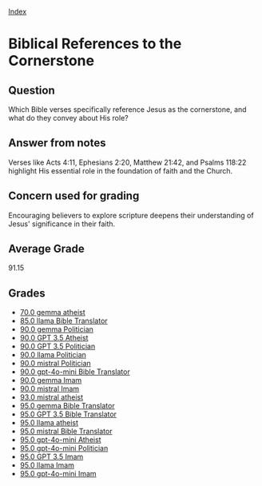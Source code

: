 
[Index](../index.md)
# Biblical References to the Cornerstone
## Question
Which Bible verses specifically reference Jesus as the cornerstone, and what do they convey about His role?

## Answer from notes
Verses like Acts 4:11, Ephesians 2:20, Matthew 21:42, and Psalms 118:22 highlight His essential role in the foundation of faith and the Church.

## Concern used for grading
Encouraging believers to explore scripture deepens their understanding of Jesus' significance in their faith.

## Average Grade
91.15

## Grades
 * [70.0 gemma atheist](../answers/gemma_atheist/Biblical_References_to_the_Cornerstone.md)
 * [85.0 llama Bible Translator](../answers/llama_Bible_Translator/Biblical_References_to_the_Cornerstone.md)
 * [90.0 gemma Politician](../answers/gemma_Politician/Biblical_References_to_the_Cornerstone.md)
 * [90.0 GPT 3.5 Atheist](../answers/GPT_3.5_Atheist/Biblical_References_to_the_Cornerstone.md)
 * [90.0 GPT 3.5 Politician](../answers/GPT_3.5_Politician/Biblical_References_to_the_Cornerstone.md)
 * [90.0 llama Politician](../answers/llama_Politician/Biblical_References_to_the_Cornerstone.md)
 * [90.0 mistral Politician](../answers/mistral_Politician/Biblical_References_to_the_Cornerstone.md)
 * [90.0 gpt-4o-mini Bible Translator](../answers/gpt-4o-mini_Bible_Translator/Biblical_References_to_the_Cornerstone.md)
 * [90.0 gemma Imam](../answers/gemma_Imam/Biblical_References_to_the_Cornerstone.md)
 * [90.0 mistral Imam](../answers/mistral_Imam/Biblical_References_to_the_Cornerstone.md)
 * [93.0 mistral atheist](../answers/mistral_atheist/Biblical_References_to_the_Cornerstone.md)
 * [95.0 gemma Bible Translator](../answers/gemma_Bible_Translator/Biblical_References_to_the_Cornerstone.md)
 * [95.0 GPT 3.5 Bible Translator](../answers/GPT_3.5_Bible_Translator/Biblical_References_to_the_Cornerstone.md)
 * [95.0 llama atheist](../answers/llama_atheist/Biblical_References_to_the_Cornerstone.md)
 * [95.0 mistral Bible Translator](../answers/mistral_Bible_Translator/Biblical_References_to_the_Cornerstone.md)
 * [95.0 gpt-4o-mini Atheist](../answers/gpt-4o-mini_Atheist/Biblical_References_to_the_Cornerstone.md)
 * [95.0 gpt-4o-mini Politician](../answers/gpt-4o-mini_Politician/Biblical_References_to_the_Cornerstone.md)
 * [95.0 GPT 3.5 Imam](../answers/GPT_3.5_Imam/Biblical_References_to_the_Cornerstone.md)
 * [95.0 llama Imam](../answers/llama_Imam/Biblical_References_to_the_Cornerstone.md)
 * [95.0 gpt-4o-mini Imam](../answers/gpt-4o-mini_Imam/Biblical_References_to_the_Cornerstone.md)
